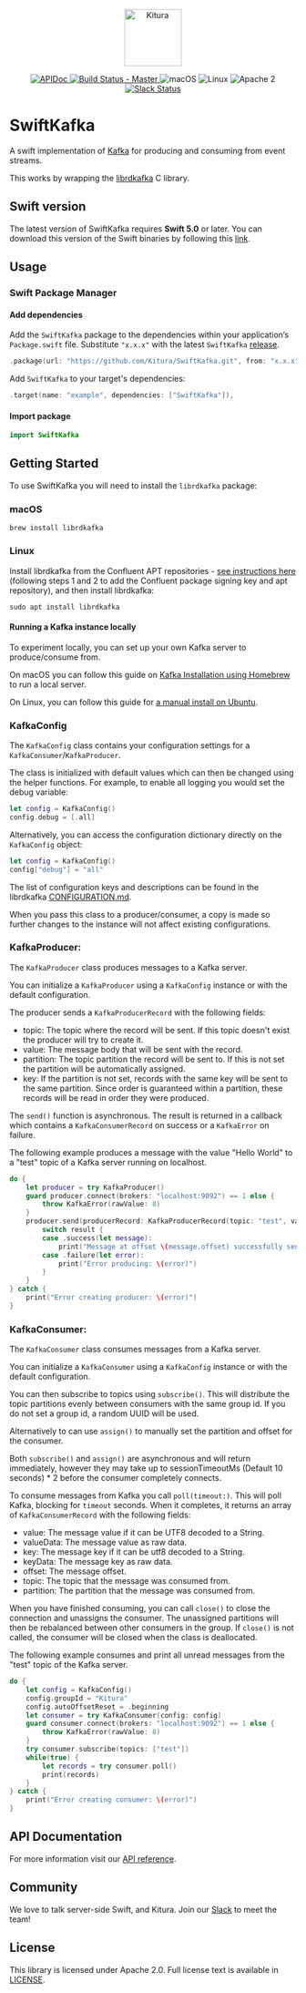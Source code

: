 <p align="center">
<a href="http://kitura.dev/">
<img src="https://raw.githubusercontent.com/Kitura/Kitura/master/Sources/Kitura/resources/kitura-bird.svg?sanitize=true" height="100" alt="Kitura">
</a>
</p>


<p align="center">
<a href="https://kitura.github.io/SwiftKafka/index.html">
<img src="https://img.shields.io/badge/apidoc-SwiftKafka-1FBCE4.svg?style=flat" alt="APIDoc">
</a>
<a href="https://travis-ci.org/IBM-Swift/SwiftKafka">
<img src="https://travis-ci.org/IBM-Swift/SwiftKafka.svg?branch=master" alt="Build Status - Master">
</a>
<img src="https://img.shields.io/badge/os-macOS-green.svg?style=flat" alt="macOS">
<img src="https://img.shields.io/badge/os-linux-green.svg?style=flat" alt="Linux">
<img src="https://img.shields.io/badge/license-Apache2-blue.svg?style=flat" alt="Apache 2">
<a href="http://swift-at-ibm-slack.mybluemix.net/">
<img src="http://swift-at-ibm-slack.mybluemix.net/badge.svg" alt="Slack Status">
</a>
</p>

# SwiftKafka

A swift implementation of [Kafka](https://kafka.apache.org/) for producing and consuming from event streams.

This works by wrapping the [librdkafka](https://github.com/edenhill/librdkafka) C library.


## Swift version

The latest version of SwiftKafka requires **Swift 5.0** or later. You can download this version of the Swift binaries by following this [link](https://swift.org/download/).

## Usage

### Swift Package Manager

#### Add dependencies
Add the `SwiftKafka` package to the dependencies within your application’s `Package.swift` file. Substitute `"x.x.x"` with the latest `SwiftKafka` [release](https://github.com/Kitura/SwiftKafka/releases).
```swift
.package(url: "https://github.com/Kitura/SwiftKafka.git", from: "x.x.x")
```
Add `SwiftKafka` to your target's dependencies:
```swift
.target(name: "example", dependencies: ["SwiftKafka"]),
```
#### Import package
```swift
import SwiftKafka
```

## Getting Started

To use SwiftKafka you will need to install the `librdkafka` package:

### macOS
```
brew install librdkafka
```

### Linux
Install librdkafka from the Confluent APT repositories - [see instructions here](https://docs.confluent.io/current/installation/installing_cp/deb-ubuntu.html#get-the-software) (following steps 1 and 2 to add the Confluent package signing key and apt repository), and then install librdkafka:
```
sudo apt install librdkafka
```

#### Running a Kafka instance locally
To experiment locally, you can set up your own Kafka server to produce/consume from.

On macOS you can follow this guide on [Kafka Installation using Homebrew](https://medium.com/@Ankitthakur/apache-kafka-installation-on-mac-using-homebrew-a367cdefd273) to run a local server.

On Linux, you can follow this guide for [a manual install on Ubuntu](https://docs.confluent.io/current/installation/installing_cp/deb-ubuntu.html).

### KafkaConfig

The `KafkaConfig` class contains your configuration settings for a `KafkaConsumer`/`KafkaProducer`.  

The class is initialized with default values which can then be changed using the helper functions.
For example, to enable all logging you would set the debug variable:
```swift
let config = KafkaConfig()
config.debug = [.all]
```

Alternatively, you can access the configuration dictionary directly on the `KafkaConfig` object:

```swift
let config = KafkaConfig()
config["debug"] = "all"
```
The list of configuration keys and descriptions can be found in the librdkafka [CONFIGURATION.md](https://github.com/edenhill/librdkafka/blob/master/CONFIGURATION.md).

When you pass this class to a producer/consumer, a copy is made so further changes to the instance will not affect existing configurations.

### KafkaProducer:

The `KafkaProducer` class produces messages to a Kafka server.

You can initialize a `KafkaProducer` using a `KafkaConfig` instance or with the default configuration.

The producer sends a `KafkaProducerRecord` with the following fields:

- topic: The topic where the record will be sent. If this topic doesn't exist the producer will try to create it.
- value: The message body that will be sent with the record.
- partition: The topic partition the record will be sent to. If this is not set the partition will be automatically assigned.
- key: If the partition is not set, records with the same key will be sent to the same partition. Since order is guaranteed within a partition, these records will be read in order they were produced.

The `send()` function is asynchronous. The result is returned in a callback which contains a `KafkaConsumerRecord` on success or a `KafkaError` on failure.

The following example produces a message with the value "Hello World" to a "test" topic of a Kafka server running on localhost.

```swift
do {
    let producer = try KafkaProducer()
    guard producer.connect(brokers: "localhost:9092") == 1 else {
        throw KafkaError(rawValue: 8)
    }
    producer.send(producerRecord: KafkaProducerRecord(topic: "test", value: "Hello world", key: "Key")) { result in
        switch result {
        case .success(let message):
            print("Message at offset \(message.offset) successfully sent")
        case .failure(let error):
            print("Error producing: \(error)")
        }
    }
} catch {
    print("Error creating producer: \(error)")
}
```

### KafkaConsumer:

The `KafkaConsumer` class consumes messages from a Kafka server.

You can initialize a `KafkaConsumer` using a `KafkaConfig` instance or with the default configuration.

You can then subscribe to topics using `subscribe()`.
This will distribute the topic partitions evenly between consumers with the same group id.
If you do not set a group id, a random UUID will be used.

Alternatively to can use `assign()` to manually set the partition and offset for the consumer.

Both `subscribe()` and `assign()` are asynchronous and will return immediately, however they may take up to sessionTimeoutMs (Default 10 seconds) * 2 before the consumer completely connects.

To consume messages from Kafka you call `poll(timeout:)`. This will poll Kafka, blocking for `timeout` seconds. When it completes, it returns an array of `KafkaConsumerRecord` with the following fields:

- value: The message value if it can be UTF8 decoded to a String.
- valueData: The message value as raw data.
- key: The message key if it can be utf8 decoded to a String.
- keyData: The message key as raw data.
- offset: The message offset.
- topic: The topic that the message was consumed from.
- partition: The partition that the message was consumed from.

When you have finished consuming, you can call `close()` to close the connection and unassigns the consumer.
The unassigned partitions will then be rebalanced between other consumers in the group.
If  `close()` is not called, the consumer will be closed when the class is deallocated.

The following example consumes and print all unread messages from the "test" topic of the Kafka server.

```swift
do {
    let config = KafkaConfig()
    config.groupId = "Kitura"
    config.autoOffsetReset = .beginning
    let consumer = try KafkaConsumer(config: config)
    guard consumer.connect(brokers: "localhost:9092") == 1 else {
        throw KafkaError(rawValue: 8)
    }
    try consumer.subscribe(topics: ["test"])
    while(true) {
        let records = try consumer.poll()
        print(records)
    }
} catch {
    print("Error creating consumer: \(error)")
}
```

## API Documentation
For more information visit our [API reference](https://kitura.github.dev/Swift-Kafka/index.html).

## Community

We love to talk server-side Swift, and Kitura. Join our [Slack](http://swift-at-ibm-slack.mybluemix.net/) to meet the team!

## License
This library is licensed under Apache 2.0. Full license text is available in [LICENSE](https://github.com/Kitura/Swift-Kafka/blob/master/LICENSE).
